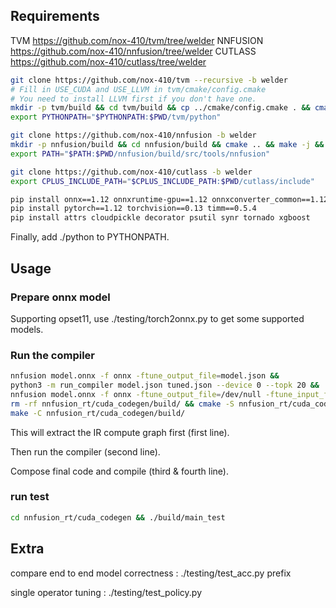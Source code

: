 ## Requirements
TVM https://github.com/nox-410/tvm/tree/welder
NNFUSION https://github.com/nox-410/nnfusion/tree/welder
CUTLASS https://github.com/nox-410/cutlass/tree/welder

```bash
git clone https://github.com/nox-410/tvm --recursive -b welder
# Fill in USE_CUDA and USE_LLVM in tvm/cmake/config.cmake
# You need to install LLVM first if you don't have one.
mkdir -p tvm/build && cd tvm/build && cp ../cmake/config.cmake . && cmake .. && make -j && cd -
export PYTHONPATH="$PYTHONPATH:$PWD/tvm/python"

git clone https://github.com/nox-410/nnfusion -b welder
mkdir -p nnfusion/build && cd nnfusion/build && cmake .. && make -j && cd -
export PATH="$PATH:$PWD/nnfusion/build/src/tools/nnfusion"

git clone https://github.com/nox-410/cutlass -b welder
export CPLUS_INCLUDE_PATH="$CPLUS_INCLUDE_PATH:$PWD/cutlass/include"

pip install onnx==1.12 onnxruntime-gpu==1.12 onnxconverter_common==1.12
pip install pytorch==1.12 torchvision==0.13 timm==0.5.4
pip install attrs cloudpickle decorator psutil synr tornado xgboost
```


Finally, add ./python to PYTHONPATH.

## Usage
### Prepare onnx model

Supporting opset11, use ./testing/torch2onnx.py to get some supported models.

### Run the compiler

```bash
nnfusion model.onnx -f onnx -ftune_output_file=model.json &&
python3 -m run_compiler model.json tuned.json --device 0 --topk 20 &&
nnfusion model.onnx -f onnx -ftune_output_file=/dev/null -ftune_input_file=tuned.json &&
rm -rf nnfusion_rt/cuda_codegen/build/ && cmake -S nnfusion_rt/cuda_codegen/ -B nnfusion_rt/cuda_codegen/build/ &&
make -C nnfusion_rt/cuda_codegen/build/
```
This will extract the IR compute graph first (first line).

Then run the compiler (second line).

Compose final code and compile (third & fourth line).

### run test

```bash
cd nnfusion_rt/cuda_codegen && ./build/main_test
```

## Extra

compare end to end model correctness : ./testing/test_acc.py prefix

single operator tuning : ./testing/test_policy.py
